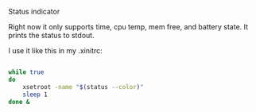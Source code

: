 Status indicator

Right now it only supports time, cpu temp, mem free, and
battery state. It prints the status to stdout.

I use it like this in my .xinitrc:

```bash

while true
do
    xsetroot -name "$(status --color)"
    sleep 1
done &

```
